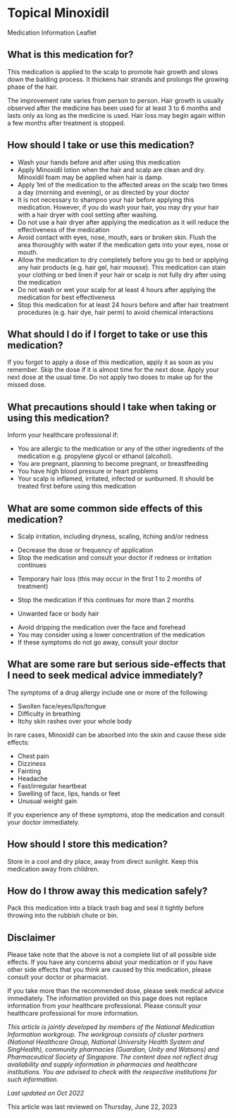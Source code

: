 # Topical Minoxidil

Medication Information Leaflet

What is this medication for?
----------------------------

This medication is applied to the scalp to promote hair growth and slows down the balding process. It thickens hair strands and prolongs the growing phase of the hair.

The improvement rate varies from person to person. Hair growth is usually observed after the medicine has been used for at least 3 to 6 months and lasts only as long as the medicine is used. Hair loss may begin again within a few months after treatment is stopped.

How should I take or use this medication?
-----------------------------------------

* Wash your hands before and after using this medication
* Apply Minoxidil lotion when the hair and scalp are clean and dry. Minoxidil foam may be applied when hair is damp.
* Apply 1ml of the medication to the affected areas on the scalp two times a day (morning and evening), or as directed by your doctor
* It is not necessary to shampoo your hair before applying this medication. However, if you do wash your hair, you may dry your hair with a hair dryer with cool setting after washing.
* Do not use a hair dryer after applying the medication as it will reduce the effectiveness of the medication
* Avoid contact with eyes, nose, mouth, ears or broken skin. Flush the area thoroughly with water if the medication gets into your eyes, nose or mouth.
* Allow the medication to dry completely before you go to bed or applying any hair products (e.g. hair gel, hair mousse). This medication can stain your clothing or bed linen if your hair or scalp is not fully dry after using the medication
* Do not wash or wet your scalp for at least 4 hours after applying the medication for best effectiveness
* Stop this medication for at least 24 hours before and after hair treatment procedures (e.g. hair dye, hair perm) to avoid chemical interactions

What should I do if I forget to take or use this medication?
------------------------------------------------------------

If you forgot to apply a dose of this medication, apply it as soon as you remember. Skip the dose if it is almost time for the next dose. Apply your next dose at the usual time. Do not apply two doses to make up for the missed dose.

What precautions should I take when taking or using this medication?
--------------------------------------------------------------------

Inform your healthcare professional if:

* You are allergic to the medication or any of the other ingredients of the medication e.g. propylene glycol or ethanol (alcohol).
* You are pregnant, planning to become pregnant, or breastfeeding
* You have high blood pressure or heart problems
* Your scalp is inflamed, irritated, infected or sunburned. It should be treated first before using this medication

What are some common side effects of this medication?
-----------------------------------------------------

* Scalp irritation, including dryness, scaling, itching and/or redness

+ Decrease the dose or frequency of application
+ Stop the medication and consult your doctor if redness or irritation continues

* Temporary hair loss (this may occur in the first 1 to 2 months of treatment)

+ Stop the medication if this continues for more than 2 months

* Unwanted face or body hair

+ Avoid dripping the medication over the face and forehead
+ You may consider using a lower concentration of the medication
+ If these symptoms do not go away, consult your doctor

What are some rare but serious side-effects that I need to seek medical advice immediately?
-------------------------------------------------------------------------------------------

The symptoms of a drug allergy include one or more of the following:

* Swollen face/eyes/lips/tongue
* Difficulty in breathing
* Itchy skin rashes over your whole body

In rare cases, Minoxidil can be absorbed into the skin and cause these side effects:

* Chest pain
* Dizziness
* Fainting
* Headache
* Fast/irregular heartbeat
* Swelling of face, lips, hands or feet
* Unusual weight gain

If you experience any of these symptoms, stop the medication and consult your doctor immediately.

How should I store this medication?
-----------------------------------

Store in a cool and dry place, away from direct sunlight. Keep this medication away from children.

How do I throw away this medication safely?
-------------------------------------------

Pack this medication into a black trash bag and seal it tightly before throwing into the rubbish chute or bin.

Disclaimer
----------

Please take note that the above is not a complete list of all possible side effects. If you have any concerns about your medication or if you have other side effects that you think are caused by this medication, please consult your doctor or pharmacist.

If you take more than the recommended dose, please seek medical advice immediately. The information provided on this page does not replace information from your healthcare professional. Please consult your healthcare professional for more information.

*This article is jointly developed by members of the National Medication Information workgroup. The workgroup consists of cluster partners (National Healthcare Group, National University Health System and SingHealth), community pharmacies (Guardian, Unity and Watsons) and Pharmaceutical Society of Singapore. The content does not reflect drug availability and supply information in pharmacies and healthcare institutions. You are advised to check with the respective institutions for such information.*

  
  

*Last updated on Oct 2022*

This article was last reviewed on
Thursday, June 22, 2023